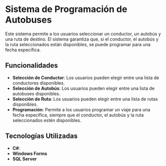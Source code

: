 # Sistema de Programación de Autobuses

Este sistema permite a los usuarios seleccionar un conductor, un autobús y una ruta de destino. El sistema garantiza que, si el conductor, el autobús y la ruta seleccionados están disponibles, se puede programar para una fecha específica.

## Funcionalidades

- **Selección de Conductor**: Los usuarios pueden elegir entre una lista de conductores disponibles.
- **Selección de Autobús**: Los usuarios pueden elegir entre una lista de autobuses disponibles.
- **Selección de Ruta**: Los usuarios pueden elegir entre una lista de rutas disponibles.
- **Programación**: Permite a los usuarios programar un viaje para una fecha específica, siempre que el conductor, el autobús y la ruta seleccionados estén disponibles.

## Tecnologías Utilizadas

- **C#**: 
- **Windows Forms**
- **SQL Server**

